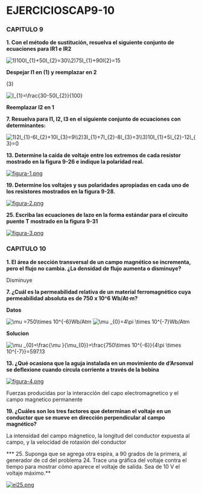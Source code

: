 # EJERCICIOSCAP9-10
 
<h3>CAPITULO 9 </h3>

**1. Con el método de sustitución, resuelva el siguiente conjunto de ecuaciones para IR1 e IR2**

<img src="https://latex.codecogs.com/svg.image?1)100I_{1}&plus;50I_{2}=30\\2)75I_{1}&plus;90I{2}=15&space;" title="1)100I_{1}+50I_{2}=30\\2)75I_{1}+90I{2}=15 " />

**Despejar  I1 en (1) y reemplazar en 2**

(3) 

<img src="https://latex.codecogs.com/svg.image?I_{1}=\frac{30-50I_{2}}{100}&space;" title="I_{1}=\frac{30-50I_{2}}{100} " />




**Reemplazar I2 en 1**






**7. Resuelva para I1, I2, I3 en el siguiente conjunto de ecuaciones con determinantes:**

<img src="https://latex.codecogs.com/svg.image?1)2I_{1}-6I_{2}&plus;10I_{3}=9\\2)3I_{1}&plus;7I_{2}-8I_{3}=3\\3)10I_{1}&plus;5I_{2}-12I_{3}=0&space;" title="1)2I_{1}-6I_{2}+10I_{3}=9\\2)3I_{1}+7I_{2}-8I_{3}=3\\3)10I_{1}+5I_{2}-12I_{3}=0 " />

**13. Determine la caída de voltaje entre los extremos de cada resistor mostrado en la figura 9-26 e indique la polaridad real.**

[![figura-1.png](https://i.postimg.cc/rybfdbZc/figura-1.png)](https://postimg.cc/0rYYFtqH)

**19. Determine los voltajes y sus polaridades apropiadas en cada uno de los resistores mostrados en la figura 9-28.**


[![figura-2.png](https://i.postimg.cc/L8FvDPMb/figura-2.png)](https://postimg.cc/CzJjLz5G)

**25. Escriba las ecuaciones de lazo en la forma estándar para el circuito puente T mostrado en la figura 9-31**

[![figura-3.png](https://i.postimg.cc/j52h2QzL/figura-3.png)](https://postimg.cc/YGcFyFDH)




<h3>CAPITULO 10</h3>

**1. El área de sección transversal de un campo magnético se incrementa, pero el flujo no cambia. ¿La densidad de flujo aumenta o disminuye?**

Disminuye


**7. ¿Cuál es la permeabilidad relativa de un material ferromagnético cuya permeabilidad absoluta es de 750 x 10^6 Wb/At·m?**

**Datos**

<img src="https://latex.codecogs.com/svg.image?\mu&space;=750\times&space;10^{-6}Wb/Atm" title="\mu =750\times 10^{-6}Wb/Atm" />

<img src="https://latex.codecogs.com/svg.image?\mu&space;_{0}=4\pi&space;\times&space;10^{-7}Wb/Atm" title="\mu _{0}=4\pi \times 10^{-7}Wb/Atm" />

**Solucion**

<img src="https://latex.codecogs.com/svg.image?\mu&space;_{0}=\frac{\mu&space;}{\mu_{0}}=\frac{750\times&space;10^{-6}}{4\pi&space;\times&space;10^{-7}}=597.13" title="\mu _{0}=\frac{\mu }{\mu_{0}}=\frac{750\times 10^{-6}}{4\pi \times 10^{-7}}=597.13" />


**13. ¿Qué ocasiona que la aguja instalada en un movimiento de d’Arsonval se deflexione cuando circula corriente a través de la bobina**

[![figura-4.png](https://i.postimg.cc/Px7Qwp4K/figura-4.png)](https://postimg.cc/S2W90KHz)


Fuerzas producidas por la interacción del capo electromagnetico y el campo magnetico permanente


**19. ¿Cuáles son los tres factores que determinan el voltaje en un conductor que se mueve en dirección perpendicular al campo magnético?**


La intensidad del campo mágnetico, la longitud del conductor expuesta al campo, y la velocidad de rotaxión del conductor


*** 25. Suponga que se agrega otra espira, a 90 grados de la primera, al generador de cd del problema 24. Trace una gráfica del voltaje contra el tiempo para mostrar cómo aparece el voltaje de salida. Sea de 10 V el voltaje máximo.**


[![ej25.png](https://i.postimg.cc/cLsDY1J2/ej25.png)](https://postimg.cc/gnTqbW8H)
